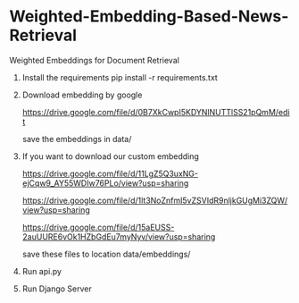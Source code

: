 # Weighted-Embedding-Based-News-Retrieval
Weighted Embeddings for Document Retrieval

1.  Install the requirements 
    pip install -r requirements.txt
2.  Download embedding by google

    https://drive.google.com/file/d/0B7XkCwpI5KDYNlNUTTlSS21pQmM/edit
    
    save the embeddings in data/
    
3.  If you want to download our custom embedding

    https://drive.google.com/file/d/11LgZ5Q3uxNG-ejCqw9_AY55WDIw76PLo/view?usp=sharing

    https://drive.google.com/file/d/1lt3NoZnfmI5vZSVIdR9nljkGUgMi3ZQW/view?usp=sharing
    
    https://drive.google.com/file/d/15aEUSS-2auUURE6vOk1HZbGdEu7myNyv/view?usp=sharing
    
    save these files to location data/embeddings/

4.  Run api.py

5.  Run Django Server
